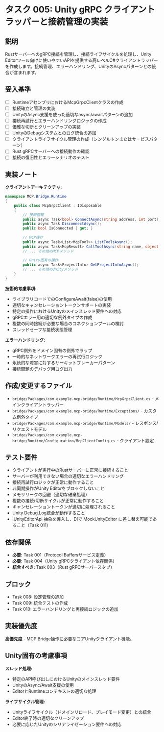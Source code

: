 # タスク 005: Unity gRPC クライアントラッパーと接続管理の実装

## 説明

RustサーバーへのgRPC接続を管理し、接続ライフサイクルを処理し、Unity Editorツール向けに使いやすいAPIを提供する高レベルC#クライアントラッパーを作成します。接続管理、エラーハンドリング、UnityのAsyncパターンとの統合が含まれます。

## 受入基準

- [ ] RuntimeアセンブリにおけるMcpGrpcClientクラスの作成
- [ ] 接続確立と管理の実装
- [ ] UnityのAsync支援を使った適切なasync/awaitパターンの追加
- [ ] 接続再試行とエラーハンドリングロジックの作成
- [ ] 優雅な切断とクリーンアップの実装
- [ ] UnityのDebugシステムとのログ統合の追加
- [ ] クライアントライフサイクル管理の作成（シングルトンまたはサービスパターン）
- [ ] Rust gRPCサーバーへの接続動作の確認
- [ ] 接続の復旧性とエラーシナリオのテスト

## 実装ノート

**クライアントアーキテクチャ:**
```csharp
namespace MCP.Bridge.Runtime
{
    public class McpGrpcClient : IDisposable
    {
        // 接続管理
        public async Task<bool> ConnectAsync(string address, int port);
        public async Task DisconnectAsync();
        public bool IsConnected { get; }
        
        // MCP操作
        public async Task<List<McpTool>> ListToolsAsync();
        public async Task<McpResult> CallToolAsync(string name, object args);
        // ... その他のMCPメソッド
        
        // Unity固有の操作
        public async Task<ProjectInfo> GetProjectInfoAsync();
        // ... その他のUnityメソッド
    }
}
```

**技術的考慮事項:**
- ライブラリコードでのConfigureAwait(false)の使用
- 適切なキャンセレーショントークンサポートの実装
- 特定の操作におけるUnityのメインスレッド要件への対応
- gRPCエラー用の適切な例外タイプの作成
- 複数の同時接続が必要な場合のコネクションプールの検討
- スレッドセーフな接続状態管理

**エラーハンドリング:**
- gRPC例外をドメイン固有の例外でラップ
- 一時的なネットワークエラーの再試行ロジック
- 永続的な障害に対するサーキットブレーカーパターン
- 接続問題のデバッグ用ログ出力

## 作成/変更するファイル

- `bridge/Packages/com.example.mcp-bridge/Runtime/McpGrpcClient.cs` - メインクライアントラッパー
- `bridge/Packages/com.example.mcp-bridge/Runtime/Exceptions/` - カスタム例外タイプ
- `bridge/Packages/com.example.mcp-bridge/Runtime/Models/` - レスポンス/リクエストモデル
- `bridge/Packages/com.example.mcp-bridge/Runtime/Configuration/McpClientConfig.cs` - クライアント設定

## テスト要件

- クライアントが実行中のRustサーバーに正常に接続すること
- サーバーが利用できない場合の適切なエラーハンドリング
- 接続再試行ロジックが正常に動作すること
- 非同期操作がUnity Editorをブロックしないこと
- メモリリークの回避（適切な破棄処理）
- 複数の接続/切断サイクルが正常に動作すること
- キャンセレーショントークンが適切に処理されること
- Unity Debug.Log統合が動作すること
- IUnityEditorApi 抽象を導入し、DIで MockUnityEditor に差し替え可能であること（Task 011）

## 依存関係

- **必要:** Task 001（Protocol Buffersサービス定義）
- **必要:** Task 004（Unity gRPCクライアント依存関係）
- **統合すべき:** Task 003（Rust gRPCサーバースタブ）

## ブロック

- Task 008: 設定管理の追加
- Task 009: 統合テストの作成
- Task 010: エラーハンドリングと再接続ロジックの追加

## 実装優先度

**高優先度** - MCP Bridge操作に必要なコアUnityクライアント機能。

## Unity固有の考慮事項

**スレッド処理:**
- 特定のAPI呼び出しにおけるUnityのメインスレッド要件
- UnityのAsync/Await支援の使用
- EditorとRuntimeコンテキストの適切な処理

**ライフサイクル管理:**
- Unityライフサイクル（ドメインリロード、プレイモード変更）との統合
- Editor終了時の適切なクリーンアップ
- 必要に応じたUnityのシリアライゼーション要件への対応
